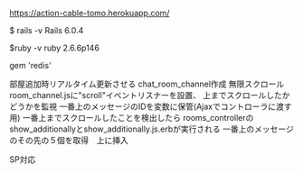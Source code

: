 https://action-cable-tomo.herokuapp.com/

$ rails -v
Rails 6.0.4

$ruby -v
ruby 2.6.6p146 

gem 'redis'


部屋追加時リアルタイム更新させる chat_room_channel作成
無限スクロール
room_channel.jsに"scroll"イベントリスナーを設置、
上までスクロールしたかどうかを監視
一番上のメッセージのIDを変数に保管(Ajaxでコントローラに渡す用)
一番上までスクロールしたことを検出したら
rooms_controllerのshow_additionallyとshow_additionally.js.erbが実行される
一番上のメッセージのその先の５個を取得　上に挿入


SP対応